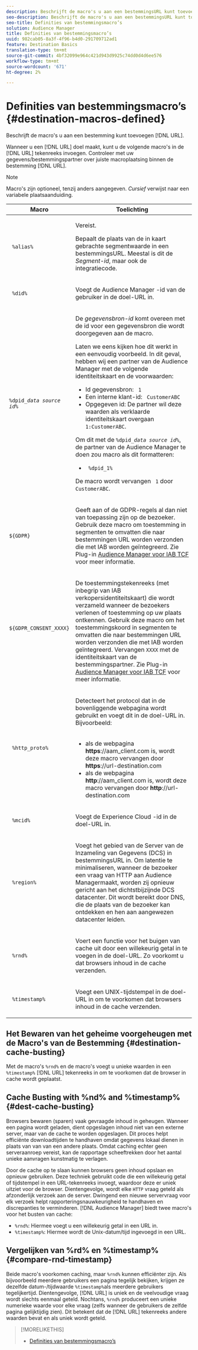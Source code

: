```yaml
---
description: Beschrijft de macro's u aan een bestemmingsURL kunt toevoegen.
seo-description: Beschrijft de macro's u aan een bestemmingsURL kunt toevoegen.
seo-title: Definities van bestemmingsmacro’s
solution: Audience Manager
title: Definities van bestemmingsmacro’s
uuid: 982cab05-8a3f-4f96-b4d0-291709712ad1
feature: Destination Basics
translation-type: tm+mt
source-git-commit: 4bf32099e964c421d943d9925c74dd0d4d6ee576
workflow-type: tm+mt
source-wordcount: '671'
ht-degree: 2%

---
```



# Definities van bestemmingsmacro’s {#destination-macros-defined}

Beschrijft de macro&#39;s u aan een bestemming kunt toevoegen [!DNL URL].

<!-- destination-macros.xml -->

Wanneer u een [!DNL URL] doel maakt, kunt u de volgende macro&#39;s in de [!DNL URL] tekenreeks invoegen. Controleer met uw gegevens/bestemmingspartner over juiste macroplaatsing binnen de bestemming [!DNL URL].

>[!NOTE]
>
>Macro&#39;s zijn optioneel, tenzij anders aangegeven. *Cursief* verwijst naar een variabele plaatsaanduiding.

<table id="table_2C532EFB9DAE41B08714753EBD7DFB05"> 
 <thead> 
  <tr> 
   <th colname="col1" class="entry"> Macro </th> 
   <th colname="col2" class="entry"> Toelichting </th> 
  </tr> 
 </thead>
 <tbody> 
  <tr> 
   <td colname="col1"> <p> <code> %alias%</code> </p> </td> 
   <td colname="col2"> <p>Vereist. </p> <p>Bepaalt de plaats van de in kaart gebrachte segmentwaarde in een bestemmingsURL. Meestal is dit de <i>Segment-id</i>, maar ook de integratiecode. </p> </td> 
  </tr> 
  <tr> 
   <td colname="col1"> <p> <code> %did%</code> </p> </td> 
   <td colname="col2"> <p>Voegt de <span class="keyword"> Audience Manager</span> -id van de gebruiker in de doel-URL in. </p> </td> 
  </tr> 
  <tr> 
   <td colname="col1"> <p> <code>%dpid_<i>data source id</i>%</code> </p> </td> 
   <td colname="col2"> <p>De <i>gegevensbron-id</i> komt overeen met de id voor een gegevensbron die wordt doorgegeven aan de macro. </p> <p>Laten we eens kijken hoe dit werkt in een eenvoudig voorbeeld. In dit geval, hebben wij een partner van de <span class="keyword"> Audience Manager</span> met de volgende identiteitskaart en de voorwaarden: </p> 
    <ul id="ul_697508B437EB4090B121AFA5D519AFBE"> 
     <li id="li_32D9F72A7D1543A892DC7E1529E98A96">Id gegevensbron: <code> 1</code> </li> 
     <li id="li_099F5B63D2244B5AADA9B26CB6152E6B">Een interne klant-id: <code> CustomerABC</code> </li> 
     <li id="li_0D9FE501C16444DDB388C8E934E5A8C6">Opgegeven id: De partner wil deze waarden als verklaarde identiteitskaart overgaan <code> 1:CustomerABC</code>. </li> 
    </ul> <p>Om dit met de <code>%dpid_<i>data source id</i>%</code>, de partner van de <span class="keyword"> Audience Manager</span> te doen zou macro als dit formatteren: </p> 
    <ul class="simplelist"> 
     <li> <code> %dpid_1%</code> </li> 
    </ul> <p>De macro wordt vervangen <code> 1</code> door <code> CustomerABC</code>. </p> <p> 
     <!--
       Based on AAM-22193 https://jira.corp.adobe.com/browse/AAM-22193 
     --> </p> </td> 
  </tr> 
  <tr>
    <td><p><code>${GDPR}</code></p></td>
    <td><p>Geeft aan of de GDPR-regels al dan niet van toepassing zijn op de bezoeker. Gebruik deze macro om toestemming in segmenten te omvatten die naar bestemmingen URL worden verzonden die met IAB worden geïntegreerd. Zie Plug-in <a href="../../overview/data-security-and-privacy/aam-iab-plugin.md">Audience Manager voor IAB TCF</a> voor meer informatie.</p></td>
  </tr>
   <tr>
    <td><code>${GDPR_CONSENT_XXXX}</code></p></td>
    <td><p>De toestemmingstekenreeks (met inbegrip van IAB verkopersidentiteitskaart) die wordt verzameld wanneer de bezoekers verlenen of toestemming op uw plaats ontkennen. Gebruik deze macro om het toestemmingskoord in segmenten te omvatten die naar bestemmingen URL worden verzonden die met IAB worden geïntegreerd. Vervangen <code>XXXX</code> met de identiteitskaart van de bestemmingspartner. Zie Plug-in <a href="../../overview/data-security-and-privacy/aam-iab-plugin.md">Audience Manager voor IAB TCF</a> voor meer informatie. </p></td>
  </tr>
  <tr> 
   <td colname="col1"> <p><code> %http_proto%</code> </p> </td> 
   <td colname="col2"> <p>Detecteert het protocol dat in de bovenliggende webpagina wordt gebruikt en voegt dit in de doel-URL in. Bijvoorbeeld:
     <br> 
     <ul id="ul_026F56EC46E94D9EB1153557C0F65325"> 
      <li id="li_B41EF140CC274CB68FE7213DD8B908C0">als de webpagina <b>https</b>://aam_client.com is, wordt deze macro vervangen door <b>https</b>://url-destination.com </li> 
      <li id="li_BDCD6EA69B004A92BA6981952341BD77">als de webpagina <b>http</b>://aam_client.com is, wordt deze macro vervangen door <b>http</b>://url-destination.com </li> 
     </ul> </p> </td> 
  </tr> 
  <tr> 
   <td colname="col1"> <p><code> %mcid%</code> </p> </td> 
   <td colname="col2"> <p>Voegt de <span class="keyword"> Experience Cloud</span> -id in de doel-URL in. </p> </td> 
  </tr> 
  <tr> 
   <td colname="col1"> <p><code> %region%</code> </p> </td> 
   <td colname="col2"> <p>Voegt het gebied van de Server van de Inzameling van <span class="wintitle"> Gegevens (DCS)</span> in bestemmingsURL in. Om latentie te minimaliseren, wanneer de bezoeker een vraag van HTTP aan <span class="keyword"> Audience Manager</span>maakt, worden zij opnieuw gericht aan het dichtstbijzijnde <span class="wintitle"> DCS</span> datacenter. Dit wordt bereikt door DNS, die de plaats van de bezoeker kan ontdekken en hen aan aangewezen datacenter leiden. </p> </td> 
  </tr> 
  <tr> 
   <td colname="col1"> <p> <code> %rnd%</code> </p> </td> 
   <td colname="col2"> <p>Voert een functie voor het buigen van cache uit door een willekeurig getal in te voegen in de doel-URL. Zo voorkomt u dat browsers inhoud in de cache verzenden. </p> </td> 
  </tr> 
  <tr> 
   <td colname="col1"> <p> <code> %timestamp%</code> </p> </td> 
   <td colname="col2"> <p>Voegt een UNIX-tijdstempel in de doel-URL in om te voorkomen dat browsers inhoud in de cache verzenden. </p> </td> 
  </tr> 
 </tbody> 
</table>

## Het Bewaren van het geheime voorgeheugen met de Macro&#39;s van de Bestemming {#destination-cache-busting}

Met de macro&#39;s `%rnd%` en de macro&#39;s voegt u unieke waarden in een `%timestamp%` [!DNL URL] tekenreeks in om te voorkomen dat de browser in cache wordt geplaatst.

## Cache Busting with %nd% and %timestamp% {#dest-cache-busting}

<!-- c_dest_cache_busting.xml -->

Browsers bewaren (sparen) vaak gevraagde inhoud in geheugen. Wanneer een pagina wordt geladen, dient opgeslagen inhoud niet van een externe server, maar van de cache te worden opgeslagen. Dit proces helpt efficiënte downloadtijden te handhaven omdat gegevens lokaal dienen in plaats van van van een andere plaats. Omdat caching echter geen serveraanroep vereist, kan de rapportage scheeftrekken door het aantal unieke aanvragen kunstmatig te verlagen.

Door de cache op te slaan kunnen browsers geen inhoud opslaan en opnieuw gebruiken. Deze techniek gebruikt code die een willekeurig getal of tijdstempel in een URL-tekenreeks invoegt, waardoor deze er uniek uitziet voor de browser. Dientengevolge, wordt elke `HTTP` vraag geteld als afzonderlijk verzoek aan de server. Dwingend een nieuwe servervraag voor elk verzoek helpt rapporteringsnauwkeurigheid te handhaven en discrepanties te verminderen. [!DNL Audience Manager] biedt twee macro&#39;s voor het busten van cache:

* `%rnd%`: Hiermee voegt u een willekeurig getal in een URL in.
* `%timestamp%`: Hiermee wordt de Unix-datum/tijd ingevoegd in een URL.

## Vergelijken van %rd% en %timestamp% {#compare-rnd-timestamp}

Beide macro&#39;s voorkomen caching, maar `%rnd%` kunnen efficiënter zijn. Als bijvoorbeeld meerdere gebruikers een pagina tegelijk bekijken, krijgen ze dezelfde datum-/tijdwaarde `%timestamp%`als meerdere gebruikers tegelijkertijd. Dientengevolge, [!DNL URL] is uniek en de veelvoudige vraag wordt slechts eenmaal geteld. Nochtans, `%rnd%` produceert een unieke numerieke waarde voor elke vraag (zelfs wanneer de gebruikers de zelfde pagina gelijktijdig zien). Dit betekent dat de [!DNL URL] tekenreeks andere waarden bevat en als uniek wordt geteld.

>[!MORELIKETHIS]
>
>* [Definities van bestemmingsmacro’s](../../features/destinations/destination-macros.md#destination-macros-defined)
